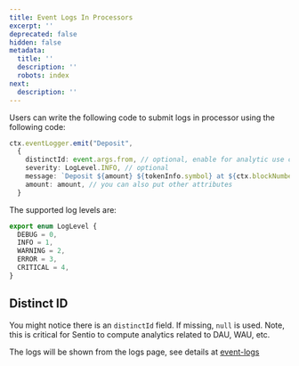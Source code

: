 ```yaml
---
title: Event Logs In Processors
excerpt: ''
deprecated: false
hidden: false
metadata:
  title: ''
  description: ''
  robots: index
next:
  description: ''
---
```

Users can write the following code to submit logs in processor using the following code:

```typescript
ctx.eventLogger.emit("Deposit",
  {
    distinctId: event.args.from, // optional, enable for analytic use case
    severity: LogLevel.INFO, // optional
    message: `Deposit ${amount} ${tokenInfo.symbol} at ${ctx.blockNumber}`), // optional, enable for better text search
    amount: amount, // you can also put other attributes
  }

```

The supported log levels are:

```typescript
export enum LogLevel {
  DEBUG = 0,
  INFO = 1,
  WARNING = 2,
  ERROR = 3,
  CRITICAL = 4,
}
```

## Distinct ID

You might notice there is an `distinctId` field. If missing, `null` is used. Note, this is critical for Sentio to compute analytics related to DAU, WAU, etc.

The logs will be shown from the logs page, see details at [event-logs](event-logs "mention")
